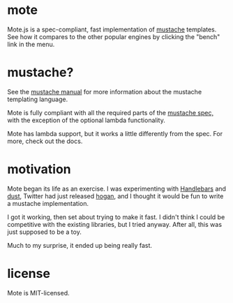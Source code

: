 # mote

Mote.js is a spec-compliant, fast implementation of [mustache][mu] templates.
See how it compares to the other popular engines by clicking the "bench" link
in the menu.

# mustache?

See the [mustache manual][man] for more information about the mustache
templating language.

Mote is fully compliant with all the required parts of the [mustache
spec,][spec] with the exception of the optional lambda functionality.

Mote has lambda support, but it works a little differently from the spec. For
more, check out the docs.

# motivation

Mote began its life as an exercise. I was experimenting with [Handlebars][hb]
and [dust][du], Twitter had just released [hogan][ho], and I thought it would
be fun to write a mustache implementation.

I got it working, then set about trying to make it fast. I didn't think I could
be competitive with the existing libraries, but I tried anyway. After all, this
was just supposed to be a toy.

Much to my surprise, it ended up being really fast.

# license

Mote is MIT-licensed.

[spec]: https://github.com/mustache/spec
[mujs]: https://github.com/janl/mustache.js/
[hb]: http://handlebarsjs.com/
[ho]: http://twitter.github.com/hogan.js/
[du]: http://akdubya.github.com/dustjs/
[mu]: http://mustache.github.com
[man]: http://mustache.github.com/mustache.5.html


